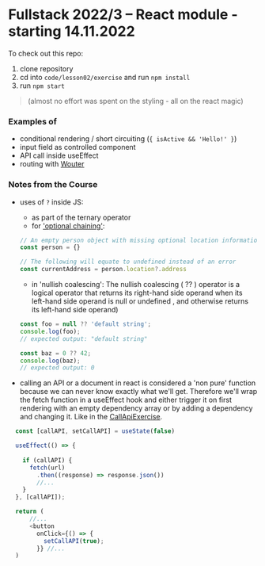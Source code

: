 # Fullstack 2022/3 – React module - starting 14.11.2022

To check out this repo:

1. clone repository
2. cd into `code/lesson02/exercise` and run `npm install`
3. run `npm start`

> (almost no effort was spent on the styling - all on the react magic)

### Examples of
- conditional rendering / short circuiting (`{ isActive && 'Hello!' }`)
- input field as controlled component
- API call inside useEffect
- routing with [Wouter](https://github.com/molefrog/wouter)



### Notes from the Course

- uses of `?` inside JS: 
  - as part of the ternary operator
  - for ['optional chaining'](https://developer.mozilla.org/en-US/docs/Web/JavaScript/Reference/Operators/Optional_chaining):
  ```js
  // An empty person object with missing optional location information
  const person = {}

  // The following will equate to undefined instead of an error
  const currentAddress = person.location?.address
  ```
  - in 'nullish coalescing': The nullish coalescing ( ?? ) operator is a logical operator that returns its right-hand side operand when its left-hand side operand is null or undefined , and otherwise returns its left-hand side operand)
  ```js
  const foo = null ?? 'default string';
  console.log(foo);
  // expected output: "default string"

  const baz = 0 ?? 42;
  console.log(baz);
  // expected output: 0
  ```

- calling an API or a document in react is considered a 'non pure' function because we can never know exactly what we'll get. Therefore we'll wrap the fetch function in a useEffect hook and either trigger it on first rendering with an empty dependency array or by adding a dependency and changing it. Like in the [CallApiExercise](https://github.com/Codemon72/React_Course_2022/blob/main/code/lesson02/exercise/src/components/CallApiExercise.js).
```js
  const [callAPI, setCallAPI] = useState(false)

  useEffect(() => {
  
    if (callAPI) {
      fetch(url)
        .then((response) => response.json())
        //...
    }
  }, [callAPI]);

  return (
      //...
      <button
        onClick={() => {
          setCallAPI(true);
        }} //...
  )
```